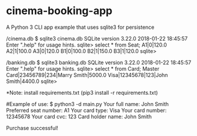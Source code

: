 # cinema-booking-app
A Python 3 CLI app example that uses sqlite3 for persistence

/cinema.db
$ sqlite3 cinema.db
SQLite version 3.22.0 2018-01-22 18:45:57
Enter ".help" for usage hints.
sqlite> select * from Seat;
A1|0|120.0
A2|1|100.0
A3|0|120.0
B1|0|100.0
B2|1|150.0
B3|1|120.0
sqlite> 

/banking.db
$ sqlite3 banking.db
SQLite version 3.22.0 2018-01-22 18:45:57
Enter ".help" for usage hints.
sqlite> select * from Card;
Master Card|23456789|234|Marry Smith|5000.0
Visa|12345678|123|John Smith|4400.0
sqlite> 

*Note: install requirements.txt (pip3 install -r requirements.txt)

#Example of use:
$ python3 -d main.py
Your full name: John Smith
Preferred seat number: A1
Your card type: Visa
Your card number: 12345678
Your card cvc: 123
Card holder name: John Smith

Purchase successful!





